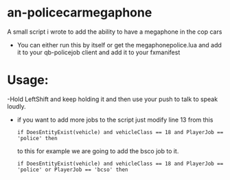 # an-policecarmegaphone
 
A small script i wrote to add the ability to have a megaphone in the cop cars

- You can either run this by itself or get the megaphonepolice.lua and add it to your qb-policejob client and add it to your fxmanifest 

# Usage: 
-Hold LeftShift and keep holding it and then use your push to talk to speak loudly.

- if you want to add more jobs to the script just modify line 13 from this 
  ```
  if DoesEntityExist(vehicle) and vehicleClass == 18 and PlayerJob == 'police' then
  ```
  to this for example we are going to add the bsco job to it.
  ```
  if DoesEntityExist(vehicle) and vehicleClass == 18 and PlayerJob == 'police' or PlayerJob == 'bcso' then
  ```

